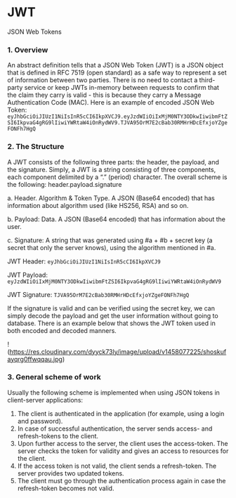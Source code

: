 # JWT
JSON Web Tokens

### 1.	Overview

An abstract definition tells that a JSON Web Token (JWT) is a JSON object that is defined in RFC 7519 (open standard) as a safe way to represent a set of information between two parties.
There is no need to contact a third-party service or keep JWTs in-memory between requests to confirm that the claim they carry is valid - this is because they carry a Message Authentication Code (MAC).
Here is an example of encoded JSON Web Token:
`eyJhbGciOiJIUzI1NiIsInR5cCI6IkpXVCJ9.eyJzdWIiOiIxMjM0NTY3ODkwIiwibmFtZSI6IkpvaG4gRG9lIiwiYWRtaW4iOnRydWV9.TJVA95OrM7E2cBab30RMHrHDcEfxjoYZgeFONFh7HgQ`

### 2.	The Structure

A JWT consists of the following three parts: the header, the payload, and the signature.
Simply, a JWT is a string consisting of three components, each component delimited by a “.” (period) character.
The overall scheme is the following: header.payload.signature

a.	Header. Algorithm & Token Type. A JSON (Base64 encoded) that has information about algorithm used (like HS256, RSA) and so on.
  
b.	Payload: Data. A JSON (Base64 encoded) that has information about the user.

c.	Signature: A string that was generated using #a + #b + secret key (a secret that only the server knows), using the algorithm mentioned in #a.

JWT Header:
`eyJhbGciOiJIUzI1NiIsInR5cCI6IkpXVCJ9`

JWT Payload:
`eyJzdWIiOiIxMjM0NTY3ODkwIiwibmFtZSI6IkpvaG4gRG9lIiwiYWRtaW4iOnRydWV9`

JWT Signature:
`TJVA95OrM7E2cBab30RMHrHDcEfxjoYZgeFONFh7HgQ`

If the signature is valid and can be verified using the secret key, we can simply decode the payload and get the user information without going to database.
There is an example below that shows the JWT token used in both encoded and decoded manners.

!(https://res.cloudinary.com/dyyck73ly/image/upload/v1458077225/shoskufayqrg0ffwqqau.jpg)

### 3.	General scheme of work

Usually the following scheme is implemented when using JSON tokens in client-server applications:
1.	The client is authenticated in the application (for example, using a login and password).
2.	In case of successful authentication, the server sends access- and refresh-tokens to the client.
3.	Upon further access to the server, the client uses the access-token. The server checks the token for validity and gives an access to resources for the client.
4.	If the access token is not valid, the client sends a refresh-token. The server provides two updated tokens.
5.	The client must go through the authentication process again in case the refresh-token becomes not valid.
